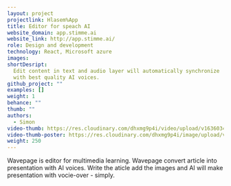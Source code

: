 ```yaml
---
layout: project
projectlink: Hlasem%App 
title: Editor for speach AI
website_domain: app.stimme.ai
website_link: http://app.stimme.ai/
role: Design and development
technology: React, Microsoft azure
images:
shortDesript:
  Edit content in text and audio layer will automatically synchronize
  with best quality AI voices.
github_project: ""
examples: []
weight: 1
behance: ""
thumb: ""
authors:
  - Simon
video-thumb: https://res.cloudinary.com/dhxmg9p4i/video/upload/v1636034147/loners/hlasem.mp4
video-thumb-poster: https://res.cloudinary.com/dhxmg9p4i/image/upload/v1636034282/loners/vk-_2021-11-04_at_14.52.20.jpg
weight: 250
---
```


Wavepage is editor for multimedia learning. Wavepage convert article into presentation with AI voices. Write the aticle add the images and AI will make presentation with vocie-over - simply.
